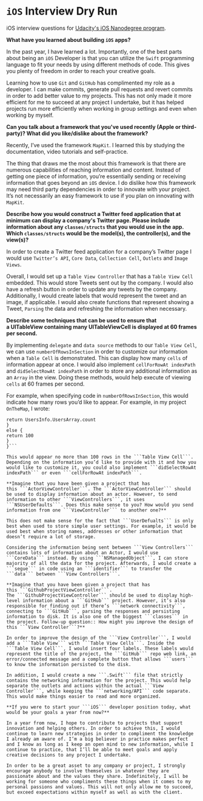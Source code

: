 # ```iOS``` Interview Dry Run

iOS interview questions for [Udacity's iOS Nanodegree program](https://www.Udacity.com).

**What have you learned about building ```iOS``` apps?**

In the past year, I have learned a lot. Importantly, one of the best parts about being an ```iOS``` Developer is that you can utilize the ```Swift``` programming language to fit your needs by using different methods of code. This gives you plenty of freedom in order to reach your creative goals. 

Learning how to use ```Git``` and ```GitHub``` has complimented my role as a developer. I can make commits, generate pull requests and revert commits in order to add better value to my projects. This has not only made it more efficient for me to succeed at any project I undertake, but it has helped projects run more efficiently when working in group settings and even when working by myself.

**Can you talk about a framework that you've used recently (Apple or third-party)? What did you like/dislike about the framework?**

Recently, I’ve used the framework ```MapKit```. I learned this by studying the documentation, video tutorials and self-practice. 

The thing that draws me the most about this framework is that there are numerous capabilities of reaching information and content. Instead of getting one piece of information, you’re essentially sending or receiving information that goes beyond an ```iOS``` device. I do dislike how this framework may need third party dependencies in order to innovate with your project. It’s not necessarily an easy framework to use if you plan on innovating with ```MapKit```.

**Describe how you would construct a Twitter feed application that at minimum can display a company's Twitter page. Please include information about any ```classes/structs``` that you would use in the app. Which ```classes/structs``` would be the model(s), the controller(s), and the view(s)?**

In order to create a Twitter feed application for a company’s Twitter page I would use ```Twitter’s API```, ```Core Data```, ```Collection Cell```, ```Outlets``` and ```Image Views```. 

Overall, I would set up a ```Table View Controller``` that has a ```Table View Cell``` embedded. This would store Tweets sent out by the company. I would also have a refresh button in order to update any tweets by the company. Additionally, I would create labels that would represent the tweet and an image, if applicable. I would also create functions that represent showing a Tweet, ```Parsing``` the data and refreshing the information when necessary. 

**Describe some techniques that can be used to ensure that a UITableView containing many UITableViewCell is displayed at 60 frames per second.**

By implementing ```delegate``` and ```data source``` methods to our ```Table View Cell```, we can use ```numberOfRowsInSection``` in order to customize our information when a ```Table Cell``` is demonstrated. This can display how many ```cells``` of information appear at once. I would also implement ```cellForRowAt indexPath``` and ```didSelectRowAt indexPath``` in order to store any additional information as an ```Array``` in the view. Doing these methods, would help execute of viewing ```cells``` at 60 frames per second. 

For example, when specifying code in ```numberOfRowsInSection```, this would indicate how many rows you’d like to appear. For example, in my project ```OnTheMap```, I wrote:

```if UsersInfo.UsersArray.count>100 {
return UsersInfo.UsersArray.count
}
else {
return 100
}
}```

This would appear no more than 100 rows in the ```Table View Cell```. Depending on the information you’d like to provide with it and how you would like to customize it, you could also implement ```didSelectRowAt indexPath``` or even ```cellForRowAt indexPath```.  

**Imagine that you have been given a project that has this ```ActorViewController```. The ```ActorViewController``` should be used to display information about an actor. However, to send information to other ```ViewControllers```, it uses ```NSUserDefaults```. Does this make sense to you? How would you send information from one ```ViewController``` to another one?**

This does not make sense for the fact that ```UserDefualts``` is only best when used to store simple user settings. For example, it would be used best when storing names, addresses or other information that doesn’t require a lot of storage. 

Considering the information being sent between ```View Controllers``` contains lots of information about an Actor, I would use ```CoreData``` instead. By using ```NSManagedObject```, I can store majority of all the data for the project. Afterwards, I would create a ```segue``` in code using an ```identifier``` to transfer the ```data``` between ```View Controllers```.  

**Imagine that you have been given a project that has this ```GithubProjectViewController```. The ```GithubProjectViewController``` should be used to display high-level information about a ```GitHub``` project. However, it’s also responsible for finding out if there’s ```network connectivity```, connecting to ```GitHub```, parsing the responses and persisting information to disk. It is also one of the biggest ```classes``` in the project. Follow-up question:: How might you improve the design of this ```View Controller```?**

In order to improve the design of the ```View Controller```, I would add a ```Table View``` with ```Table View Cells```. Inside the ```Table View Cell```, I would insert four labels. These labels would represent the title of the project, the ```GitHub``` repo web link, an error/connected message and a complete button that allows ```users``` to know the information persisted to the disk. 

In addition, I would create a new ```.Swift``` file that strictly contains the networking information for the project. This would help separate the outlets and actions within the actual ```View Controller```, while keeping the ```networking/API``` code separate. This would make things easier to read and more organized. 

**If you were to start your ```iOS``` developer position today, what would be your goals a year from now?**

In a year from now, I hope to contribute to projects that support innovation and helping others. In order to achieve this, I would continue to learn new strategies in order to compliment the knowledge I already am aware of. I’m a big believer in practice makes perfect and I know as long as I keep an open mind to new information, while I continue to practice, that I’ll be able to meet goals and apply creative decisions to any project I undertake. 

In order to be a great asset to any company or project, I strongly encourage anybody to involve themselves in whatever they are passionate about and the values they share. Indefinitely, I will be working for someone who compliments these things when it comes to my personal passions and values. This will not only allow me to succeed, but exceed expectations within myself as well as with the client. 





